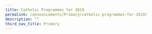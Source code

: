 ```yaml
---
title: Catholic Programmes for 2019
permalink: /announcements/Primary/catholic-programmes-for-2019/
description: ""
third_nav_title: Primary
---
```

